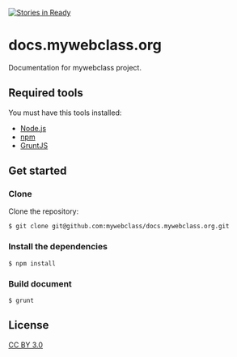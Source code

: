 [![Stories in Ready](https://badge.waffle.io/mywebclass/docs.mywebclass.org.png)](https://waffle.io/mywebclass/docs.mywebclass.org)

docs.mywebclass.org
===================
Documentation for mywebclass project.

## Required tools
You must have this tools installed:
* [Node.js](http://nodejs.org/)
* [npm](http://npmjs.org/)
* [GruntJS](http://gruntjs.com/)

## Get started

### Clone
Clone the repository:

```
$ git clone git@github.com:mywebclass/docs.mywebclass.org.git
```

### Install the dependencies

```
$ npm install
```

### Build document

```
$ grunt
```

## License

[CC BY 3.0](http://creativecommons.org/licenses/by/3.0/)
